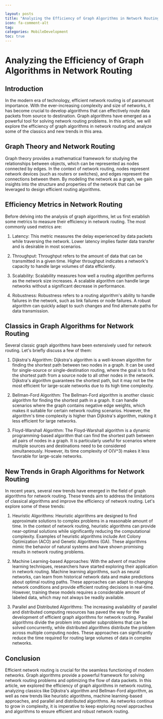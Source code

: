 ```yaml
---

layout: posts
title: "Analyzing the Efficiency of Graph Algorithms in Network Routing"
icon: fa-comment-alt
tag:      
categories: MobileDevelopment
toc: true
---
```




# Analyzing the Efficiency of Graph Algorithms in Network Routing

## Introduction
In the modern era of technology, efficient network routing is of paramount importance. With the ever-increasing complexity and size of networks, it has become crucial to develop algorithms that can effectively route data packets from source to destination. Graph algorithms have emerged as a powerful tool for solving network routing problems. In this article, we will explore the efficiency of graph algorithms in network routing and analyze some of the classics and new trends in this area.

## Graph Theory and Network Routing
Graph theory provides a mathematical framework for studying the relationships between objects, which can be represented as nodes connected by edges. In the context of network routing, nodes represent network devices (such as routers or switches), and edges represent the connections between them. By modeling the network as a graph, we gain insights into the structure and properties of the network that can be leveraged to design efficient routing algorithms.

## Efficiency Metrics in Network Routing
Before delving into the analysis of graph algorithms, let us first establish some metrics to measure their efficiency in network routing. The most commonly used metrics are:

1. Latency: This metric measures the delay experienced by data packets while traversing the network. Lower latency implies faster data transfer and is desirable in most scenarios.

2. Throughput: Throughput refers to the amount of data that can be transmitted in a given time. Higher throughput indicates a network's capacity to handle large volumes of data efficiently.

3. Scalability: Scalability measures how well a routing algorithm performs as the network size increases. A scalable algorithm can handle large networks without a significant decrease in performance.

4. Robustness: Robustness refers to a routing algorithm's ability to handle failures in the network, such as link failures or node failures. A robust algorithm can quickly adapt to such changes and find alternate paths for data transmission.

## Classics in Graph Algorithms for Network Routing
Several classic graph algorithms have been extensively used for network routing. Let's briefly discuss a few of them:

1. Dijkstra's Algorithm: Dijkstra's algorithm is a well-known algorithm for finding the shortest path between two nodes in a graph. It can be used for single-source or single-destination routing, where the goal is to find the shortest path from a source node to all other nodes in the network. Dijkstra's algorithm guarantees the shortest path, but it may not be the most efficient for large-scale networks due to its high time complexity.

2. Bellman-Ford Algorithm: The Bellman-Ford algorithm is another classic algorithm for finding the shortest path in a graph. It can handle scenarios where the graph contains negative edge weights, which makes it suitable for certain network routing scenarios. However, the algorithm's time complexity is higher than Dijkstra's algorithm, making it less efficient for large networks.

3. Floyd-Warshall Algorithm: The Floyd-Warshall algorithm is a dynamic programming-based algorithm that can find the shortest path between all pairs of nodes in a graph. It is particularly useful for scenarios where multiple sources and destinations need to be considered simultaneously. However, its time complexity of O(V^3) makes it less favorable for large-scale networks.

## New Trends in Graph Algorithms for Network Routing
In recent years, several new trends have emerged in the field of graph algorithms for network routing. These trends aim to address the limitations of classical algorithms and improve the efficiency of network routing. Let's explore some of these trends:

1. Heuristic Algorithms: Heuristic algorithms are designed to find approximate solutions to complex problems in a reasonable amount of time. In the context of network routing, heuristic algorithms can provide near-optimal solutions while significantly reducing the computational complexity. Examples of heuristic algorithms include Ant Colony Optimization (ACO) and Genetic Algorithms (GA). These algorithms mimic the behavior of natural systems and have shown promising results in network routing problems.

2. Machine Learning-based Approaches: With the advent of machine learning techniques, researchers have started exploring their application in network routing. Machine learning algorithms, such as neural networks, can learn from historical network data and make predictions about optimal routing paths. These approaches can adapt to changing network conditions and provide efficient routing decisions in real-time. However, training these models requires a considerable amount of labeled data, which may not always be readily available.

3. Parallel and Distributed Algorithms: The increasing availability of parallel and distributed computing resources has paved the way for the development of efficient graph algorithms for network routing. Parallel algorithms divide the problem into smaller subproblems that can be solved concurrently, while distributed algorithms distribute the problem across multiple computing nodes. These approaches can significantly reduce the time required for routing large volumes of data in complex networks.

## Conclusion
Efficient network routing is crucial for the seamless functioning of modern networks. Graph algorithms provide a powerful framework for solving network routing problems and optimizing the flow of data packets. In this article, we explored the efficiency of graph algorithms in network routing, analyzing classics like Dijkstra's algorithm and Bellman-Ford algorithm, as well as new trends like heuristic algorithms, machine learning-based approaches, and parallel and distributed algorithms. As networks continue to grow in complexity, it is imperative to keep exploring novel approaches and algorithms to ensure efficient and robust network routing.